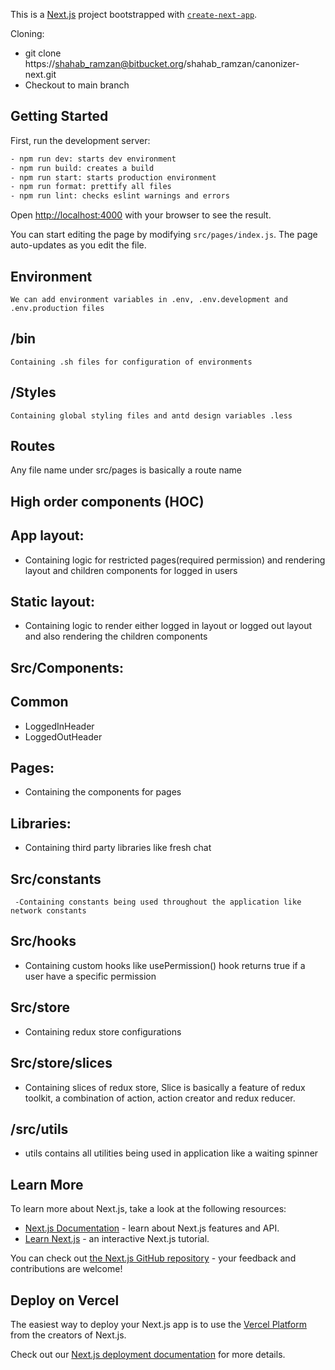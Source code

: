 This is a [Next.js](https://nextjs.org/) project bootstrapped with [`create-next-app`](https://github.com/vercel/next.js/tree/canary/packages/create-next-app).

Cloning:

- git clone https://shahab_ramzan@bitbucket.org/shahab_ramzan/canonizer-next.git
- Checkout to main branch

## Getting Started

First, run the development server:

```bash
- npm run dev: starts dev environment
- npm run build: creates a build
- npm run start: starts production environment
- npm run format: prettify all files
- npm run lint: checks eslint warnings and errors
```

Open [http://localhost:4000](http://localhost:4000) with your browser to see the result.

You can start editing the page by modifying `src/pages/index.js`. The page auto-updates as you edit the file.

## Environment

    We can add environment variables in .env, .env.development and .env.production files

## /bin

    Containing .sh files for configuration of environments

## /Styles

    Containing global styling files and antd design variables .less

## Routes

Any file name under src/pages is basically a route name

## High order components (HOC)

## App layout:

- Containing logic for restricted pages(required permission) and rendering layout and children components for logged in users

## Static layout:

- Containing logic to render either logged in layout or logged out layout and also rendering the children components

## Src/Components:

## Common

- LoggedInHeader
- LoggedOutHeader

## Pages:

- Containing the components for pages

## Libraries:

- Containing third party libraries like fresh chat

## Src/constants

     -Containing constants being used throughout the application like network constants

## Src/hooks

- Containing custom hooks like usePermission() hook returns true if a user have a specific permission

## Src/store

- Containing redux store configurations

## Src/store/slices

- Containing slices of redux store, Slice is basically a feature of redux toolkit, a combination of action, action creator and redux reducer.

## /src/utils

- utils contains all utilities being used in application like a waiting spinner

## Learn More

To learn more about Next.js, take a look at the following resources:

- [Next.js Documentation](https://nextjs.org/docs) - learn about Next.js features and API.
- [Learn Next.js](https://nextjs.org/learn) - an interactive Next.js tutorial.

You can check out [the Next.js GitHub repository](https://github.com/vercel/next.js/) - your feedback and contributions are welcome!

## Deploy on Vercel

The easiest way to deploy your Next.js app is to use the [Vercel Platform](https://vercel.com/new?utm_medium=default-template&filter=next.js&utm_source=create-next-app&utm_campaign=create-next-app-readme) from the creators of Next.js.

Check out our [Next.js deployment documentation](https://nextjs.org/docs/deployment) for more details.
